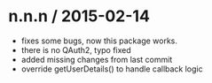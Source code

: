 
n.n.n / 2015-02-14
==================

  * fixes some bugs, now this package works.
  * there is no QAuth2, typo fixed
  * added missing changes from last commit
  * override getUserDetails() to handle callback logic
